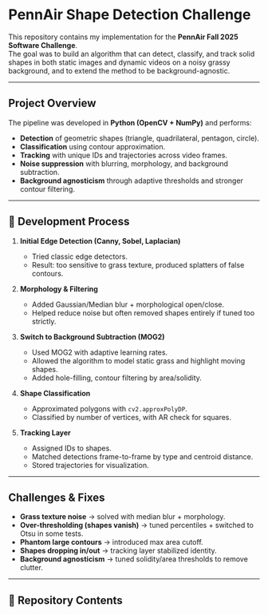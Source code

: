 # PennAir Shape Detection Challenge

This repository contains my implementation for the **PennAir Fall 2025 Software Challenge**.  
The goal was to build an algorithm that can detect, classify, and track solid shapes in both static images and dynamic videos on a noisy grassy background, and to extend the method to be background-agnostic.

---

## Project Overview

The pipeline was developed in **Python (OpenCV + NumPy)** and performs:

- **Detection** of geometric shapes (triangle, quadrilateral, pentagon, circle).  
- **Classification** using contour approximation.  
- **Tracking** with unique IDs and trajectories across video frames.  
- **Noise suppression** with blurring, morphology, and background subtraction.  
- **Background agnosticism** through adaptive thresholds and stronger contour filtering.

---

## 🔬 Development Process

1. **Initial Edge Detection (Canny, Sobel, Laplacian)**  
   - Tried classic edge detectors.  
   - Result: too sensitive to grass texture, produced splatters of false contours.

2. **Morphology & Filtering**  
   - Added Gaussian/Median blur + morphological open/close.  
   - Helped reduce noise but often removed shapes entirely if tuned too strictly.

3. **Switch to Background Subtraction (MOG2)**  
   - Used MOG2 with adaptive learning rates.  
   - Allowed the algorithm to model static grass and highlight moving shapes.  
   - Added hole-filling, contour filtering by area/solidity.

4. **Shape Classification**  
   - Approximated polygons with `cv2.approxPolyDP`.  
   - Classified by number of vertices, with AR check for squares.

5. **Tracking Layer**  
   - Assigned IDs to shapes.  
   - Matched detections frame-to-frame by type and centroid distance.  
   - Stored trajectories for visualization.

---

## Challenges & Fixes

- **Grass texture noise** → solved with median blur + morphology.  
- **Over-thresholding (shapes vanish)** → tuned percentiles + switched to Otsu in some tests.  
- **Phantom large contours** → introduced max area cutoff.  
- **Shapes dropping in/out** → tracking layer stabilized identity.  
- **Background agnosticism** → tuned solidity/area thresholds to remove clutter.

---

## 📂 Repository Contents

